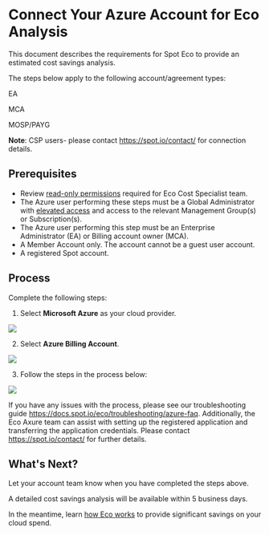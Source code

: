 # Connect Your Azure Account for Eco Analysis

This document describes the requirements for Spot Eco to provide an estimated cost savings analysis.

The steps below apply to the following account/agreement types:

EA

MCA

MOSP/PAYG

**Note**: CSP users- please contact https://spot.io/contact/ for connection details.

## Prerequisites

- Review [read-only permissions](eco/azure-tutorials/access-roles-read-only) required for Eco Cost Specialist team.
- The Azure user performing these steps must be a Global Administrator with [elevated access](https://learn.microsoft.com/en-us/azure/role-based-access-control/elevate-access-global-admin#elevate-access-for-a-global-administrator) and access to the relevant Management Group(s) or Subscription(s).
- The Azure user performing this step must be an Enterprise Administrator (EA) or Billing account owner (MCA).
- A Member Account only. The account cannot be a guest user account.
- A registered Spot account.

## Process

Complete the following steps:

1. Select **Microsoft Azure** as your cloud provider.

<img src="/eco/_media/connect-az-account-1.png" />

2. Select **Azure Billing Account**.

<img src="/eco/_media/connect-az-account-2a.png" />

3. Follow the steps in the process below:

<img src="/eco/_media/connect-az-account-3.png" />

If you have any issues with the process, please see our troubleshooting guide https://docs.spot.io/eco/troubleshooting/azure-faq. Additionally, the Eco Axure team can assist with setting up the registered application and transferring the application credentials. Please contact https://spot.io/contact/ for further details.

## What's Next?

Let your account team know when you have completed the steps above.

A detailed cost savings analysis will be available within 5 business days.

In the meantime, learn [how Eco works](eco/azure-tutorials/) to provide significant savings on your cloud spend.
